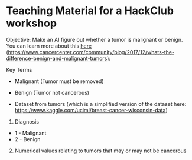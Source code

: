 # Teaching Material for a HackClub workshop


Objective: Make an AI figure out whether a tumor is malignant or benign. You can learn more about this [here](https://www.cancercenter.com/community/blog/2017/12/whats-the-difference-benign-and-malignant-tumors) (https://www.cancercenter.com/community/blog/2017/12/whats-the-difference-benign-and-malignant-tumors):

Key Terms
- Malignant (Tumor must be removed)
- Benign (Tumor not cancerous)

- Dataset from tumors (which is a simplified version of the dataset here: https://www.kaggle.com/uciml/breast-cancer-wisconsin-data)
 1. Diagnosis 
 - 1 - Malignant
 - 2 - Benign
 2. Numerical values relating to tumors that may or may not be cancerous 

